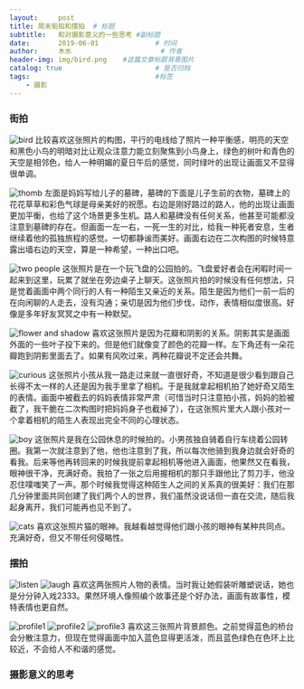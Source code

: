 ```yaml
---
layout:     post   				    
title: 周末街拍和摆拍	# 标题
subtitle:	和对摄影意义的一些思考 #副标题
date:       2019-06-01 				# 时间
author:     木水 						# 作者
header-img: img/bird.png 	#这篇文章标题背景图片
catalog: true 						# 是否归档
tags:								#标签
    - 摄影
---
```

### 街拍
![bird](http://ww1.sinaimg.cn/large/006tNc79ly1g3mwsfjlrkj31900u0e81.jpg)
比较喜欢这张照片的构图，平行的电线给了照片一种平衡感，明亮的天空和黑色小鸟的明暗对比让观众注意力能立刻聚焦到小鸟身上，绿色的树叶和青色的天空是相邻色，给人一种明媚的夏日午后的感觉，同时绿叶的出现让画面又不显得很单调。

![thomb](http://ww1.sinaimg.cn/large/006tNc79ly1g3mwsnftq8j314d0u0u0y.jpg)
左面是妈妈写给儿子的墓碑，墓碑的下面是儿子生前的衣物，墓碑上的花花草草和彩色气球是母亲美好的祝愿。右边是刚好路过的路人，他的出现让画面更加平衡，也给了这个场景更多生机。路人和墓碑没有任何关系，他甚至可能都没注意到墓碑的存在。但画面一左一右，一死一生的对比，给我一种死者安息，生者继续着他的孤独旅程的感觉。一切都静谧而美好。画面右边在二次构图的时候特意露出墙右边的天空，算是一种希望，一种出口吧。

![two people](http://ww3.sinaimg.cn/large/006tNc79ly1g3mws7zvzyj31400u0kjn.jpg)
这张照片是在一个玩飞盘的公园拍的。飞盘爱好者会在闲暇时间一起来到这里，玩累了就坐在旁边桌子上聊天。这张照片拍的时候没有任何想法，只是觉着画面中两个同行的人有一种陌生又亲近的关系。陌生是因为他们一前一后的在向闲聊的人走去，没有沟通；亲切是因为他们步伐，动作，表情相似度很高。好像是多年好友冥冥之中有一种默契。

![flower and shadow](http://ww2.sinaimg.cn/large/006tNc79ly1g3mws9q3h2j31400u04qp.jpg)
喜欢这张照片是因为花瓣和阴影的关系。阴影其实是画面外面的一些叶子投下来的。但是他们就像变了颜色的花瓣一样。左下角还有一朵花瓣跑到阴影里面去了。如果有风吹过来，两种花瓣说不定还会共舞。

![curious](http://ww4.sinaimg.cn/large/006tNc79ly1g3mwsblvlgj31400u07wh.jpg)
这张照片小孩从我一路走过来就一直很好奇，不知道是很少看到跟自己长得不太一样的人还是因为我手里拿了相机。于是我就拿起相机拍了她好奇又陌生的表情。画面中被截去的妈妈表情非常严肃（可惜当时只注意拍小孩，妈妈的脸被截了，我干脆在二次构图时把妈妈身子也截掉了），在这张照片里大人跟小孩对一个拿着相机的陌生人表现出完全不同的心理状态。

![boy](http://ww2.sinaimg.cn/large/006tNc79ly1g3mwsdmzadj31400u0hdt.jpg)
这张照片是我在公园休息的时候拍的。小男孩独自骑着自行车绕着公园转圈。我第一次就注意到了他，他也注意到了我，所以每次他骑到我身边就会好奇的看我。后来等他再转回来的时候我提前拿起相机等他进入画面，他果然又在看我，眼神很干净，充满好奇。我拍了一张之后用握相机的那只手跟他比了剪刀手，他没忍住噗嗤笑了一声。那个时候我觉得这种陌生人之间的关系真的很美好：我们在那几分钟里面共同创建了我们两个人的世界，我们虽然没说话但一直在交流，随后我起身离开，我们可能再也见不到了。

![cats](http://ww2.sinaimg.cn/large/006tNc79ly1g3mwsoo2fcj31400u0trp.jpg)
喜欢这张照片猫的眼神。我越看越觉得他们跟小孩的眼神有某种共同点。充满好奇，但又不带任何侵略性。

### 摆拍
![listen](http://ww4.sinaimg.cn/large/006tNc79ly1g3mws4kt36j30xd0u04n5.jpg)
![laugh](http://ww4.sinaimg.cn/large/006tNc79ly1g3mws36f1pj30y60u01kx.jpg)
喜欢这两张照片人物的表情。当时我让她假装听雕塑说话，她也是分分钟入戏2333。果然环境人像照编个故事还是个好办法，画面有故事性，模特表情也更自然。

![profile1](http://ww2.sinaimg.cn/large/006tNc79ly1g3mws1p0q7j314l0u0nfl.jpg)
![profile2](http://ww1.sinaimg.cn/large/006tNc79ly1g3mws08bn7j315n0u07rw.jpg)
![profile3](http://ww1.sinaimg.cn/large/006tNc79ly1g3mwryp4ibj315z0u01g2.jpg)
喜欢这三张照片背景颜色。之前觉得蓝色的桥台会分散注意力，但现在觉得画面中加入蓝色显得更活泼，而且蓝色绿色在色环上比较近，不会给人不和谐的感觉。

### 摄影意义的思考




